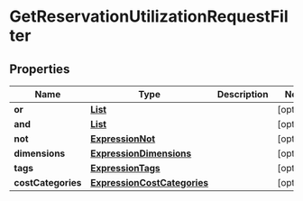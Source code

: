 

# GetReservationUtilizationRequestFilter


## Properties

| Name | Type | Description | Notes |
|------------ | ------------- | ------------- | -------------|
|**or** | [**List**](List.md) |  |  [optional] |
|**and** | [**List**](List.md) |  |  [optional] |
|**not** | [**ExpressionNot**](ExpressionNot.md) |  |  [optional] |
|**dimensions** | [**ExpressionDimensions**](ExpressionDimensions.md) |  |  [optional] |
|**tags** | [**ExpressionTags**](ExpressionTags.md) |  |  [optional] |
|**costCategories** | [**ExpressionCostCategories**](ExpressionCostCategories.md) |  |  [optional] |



